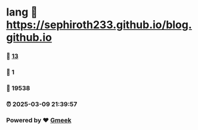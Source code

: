 # lang :link: https://sephiroth233.github.io/blog.github.io 
### :page_facing_up: [13](https://sephiroth233.github.io/blog.github.io/tag.html) 
### :speech_balloon: 1 
### :hibiscus: 19538 
### :alarm_clock: 2025-03-09 21:39:57 
### Powered by :heart: [Gmeek](https://github.com/Meekdai/Gmeek)
